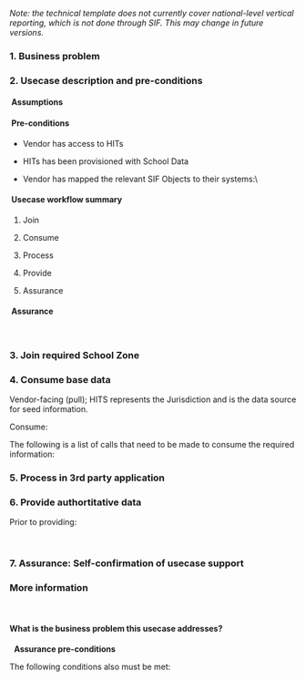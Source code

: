 _Note: the technical template does not currently cover national-level vertical reporting, which is not done through SIF. This may change in future versions._

### 1. Business problem


### 2. Usecase description and pre-conditions


####  Assumptions


####  Pre-conditions 

-   Vendor has access to HITs

-   HITs has been provisioned with School Data

-   Vendor has mapped the relevant SIF Objects to their systems:\

<!--- list relevant objects --->

####  Usecase workflow summary

1.  Join

2.  Consume

3.  Process

4.  Provide

5.  Assurance

####  Assurance

 

### 3. Join required School Zone


### 4. Consume base data

Vendor-facing (pull); HITS represents the Jurisdiction and is the data
source for seed information.

Consume:



The following is a list of calls that need to be made to consume the
required information:

<!--- list required calls --->

### 5. Process in 3rd party application



### 6. Provide authortitative data

Prior to providing: 

 

### 7. Assurance: Self-confirmation of usecase support 

<!--- list of validations --->

### More information

 
#### What is the business problem this usecase addresses?

 
**Assurance pre-conditions**

The following conditions also must be met:

<!--- list further assurance conditions if any --->
